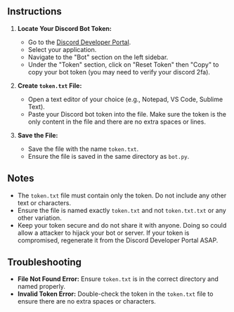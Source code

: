 ## Instructions

1. **Locate Your Discord Bot Token:**
   - Go to the [Discord Developer Portal](https://discord.com/developers/applications).
   - Select your application.
   - Navigate to the "Bot" section on the left sidebar.
   - Under the "Token" section, click on "Reset Token" then "Copy" to copy your bot token (you may need to verify your discord 2fa).

2. **Create `token.txt` File:**
   - Open a text editor of your choice (e.g., Notepad, VS Code, Sublime Text).
   - Paste your Discord bot token into the file. Make sure the token is the only content in the file and there are no extra spaces or lines.

3. **Save the File:**
   - Save the file with the name `token.txt`.
   - Ensure the file is saved in the same directory as `bot.py`.

## Notes

- The `token.txt` file must contain only the token. Do not include any other text or characters.
- Ensure the file is named exactly `token.txt` and not `token.txt.txt` or any other variation.
- Keep your token secure and do not share it with anyone. Doing so could allow a attacker to hijack your bot or server. If your token is compromised, regenerate it from the Discord Developer Portal ASAP.

## Troubleshooting

- **File Not Found Error:** Ensure `token.txt` is in the correct directory and named properly.
- **Invalid Token Error:** Double-check the token in the `token.txt` file to ensure there are no extra spaces or characters.